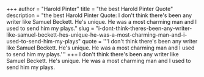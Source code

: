 +++
author = "Harold Pinter"
title = "the best Harold Pinter Quote"
description = "the best Harold Pinter Quote: I don't think there's been any writer like Samuel Beckett. He's unique. He was a most charming man and I used to send him my plays."
slug = "i-dont-think-theres-been-any-writer-like-samuel-beckett-hes-unique-he-was-a-most-charming-man-and-i-used-to-send-him-my-plays"
quote = '''I don't think there's been any writer like Samuel Beckett. He's unique. He was a most charming man and I used to send him my plays.'''
+++
I don't think there's been any writer like Samuel Beckett. He's unique. He was a most charming man and I used to send him my plays.
